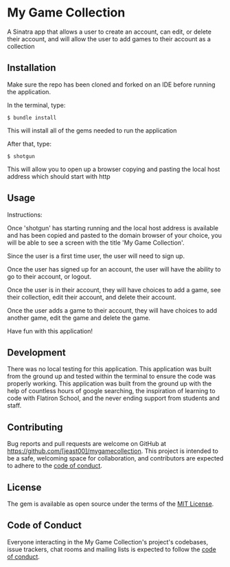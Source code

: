 # My Game Collection
 A Sinatra app that allows a user to create an account, can edit, or delete their account, and will allow the user to add games to their account as a collection


 ## Installation

Make sure the repo has been cloned and forked on an IDE before running the application.

In the terminal, type:

    $ bundle install

This will install all of the gems needed to run the application

After that, type:

    $ shotgun

This will allow you to open up a browser copying and pasting the local host address which should start with http


## Usage

Instructions:

Once 'shotgun' has starting running and the local host address is available and
has been copied and pasted to the domain browser of your choice, you will be
able to see a screen with the title 'My Game Collection'.

Since the user is a first time user, the user will need to sign up.

Once the user has signed up for an account, the user will have the ability to go
to their account, or logout.

Once the user is in their account, they will have choices to add a game, see their
collection, edit their account, and delete their account.

Once the user adds a game to their account, they will have choices to add another game,
edit the game and delete the game.

Have fun with this application!

## Development

There was no local testing for this application.  This application was built from the ground up and tested within the terminal to ensure the code was properly working.  This application was built from the ground up with the help of countless hours of google searching, the inspiration of learning to code with Flatiron School, and the never ending support from students and staff.

## Contributing

Bug reports and pull requests are welcome on GitHub at https://github.com/[jeast00]/mygamecollection. This project is intended to be a safe, welcoming space for collaboration, and contributors are expected to adhere to the [code of conduct](https://github.com/[jeast00]/mygamecollection/blob/master/CODE_OF_CONDUCT.md).


## License

The gem is available as open source under the terms of the [MIT License](https://opensource.org/licenses/MIT).

## Code of Conduct

Everyone interacting in the My Game Collection's project's codebases, issue trackers, chat rooms and mailing lists is expected to follow the [code of conduct](https://github.com/[jeast00]/mygamecollection/blob/master/CODE_OF_CONDUCT.md).

